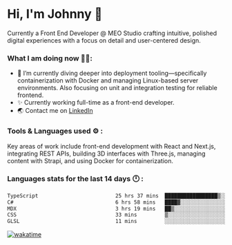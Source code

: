 # Hi, I'm Johnny 👋

Currently a Front End Developer @ MEO Studio crafting intuitive, polished digital experiences with a focus on detail and user-centered design.

### What I am doing now 🧑‍💻:

- 🔭 I’m currently diving deeper into deployment tooling—specifically containerization with Docker and managing Linux-based server environments. Also focusing on unit and integration testing for reliable frontend.
- ✨ Currently working full-time as a front-end developer.
- 🌏 Contact me on [LinkedIn](https://www.linkedin.com/in/johchai/)

### Tools & Languages used ⚙️ :

Key areas of work include front-end development with React and Next.js, integrating REST APIs, building 3D interfaces with Three.js, managing content with Strapi, and using Docker for containerization.

### Languages stats for the last 14 days 🕛 :

<!--START_SECTION:waka-->

```txt
TypeScript                         25 hrs 37 mins  █████████████████▒░░░░░░░   69.60 %
C#                                 6 hrs 58 mins   ████▓░░░░░░░░░░░░░░░░░░░░   18.96 %
MDX                                3 hrs 19 mins   ██▒░░░░░░░░░░░░░░░░░░░░░░   09.02 %
CSS                                33 mins         ▒░░░░░░░░░░░░░░░░░░░░░░░░   01.53 %
GLSL                               11 mins         ░░░░░░░░░░░░░░░░░░░░░░░░░   00.51 %
```

<!--END_SECTION:waka-->

[![wakatime](https://wakatime.com/badge/user/0cd14e89-b357-451d-b5c1-4a79286fb5a6.svg)](https://wakatime.com/@0cd14e89-b357-451d-b5c1-4a79286fb5a6)
